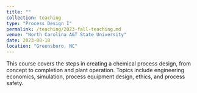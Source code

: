 ```yaml
---
title: ""
collection: teaching
type: "Process Design I"
permalink: /teaching/2023-fall-teaching.md
venue: "North Carolina A&T State University"
date: 2023-08-18
location: "Greensboro, NC"
---
```


This course covers the steps in creating a chemical process design, from concept to completion and plant operation.
Topics include engineering economics, simulation, process equipment design, ethics, and process safety.
